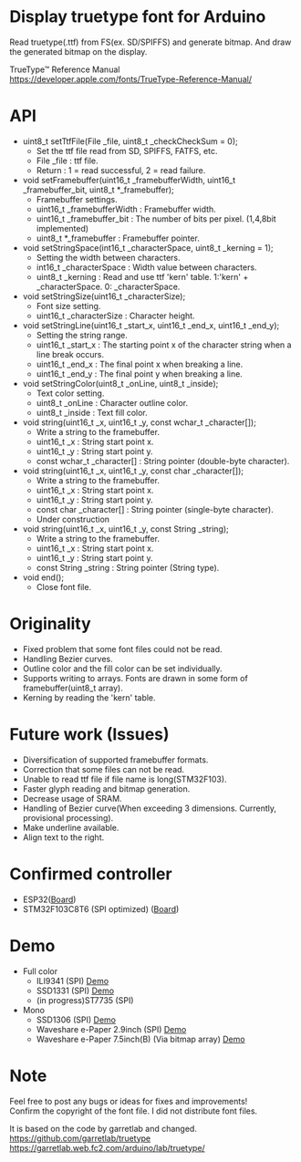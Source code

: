 # Display truetype font for Arduino  
Read truetype(.ttf) from FS(ex. SD/SPIFFS) and generate bitmap. And draw the generated bitmap on the display.  

TrueType™ Reference Manual  
https://developer.apple.com/fonts/TrueType-Reference-Manual/  

# API  
- uint8_t setTtfFile(File _file, uint8_t _checkCheckSum = 0);  
  - Set the ttf file read from SD, SPIFFS, FATFS, etc. 
  - File _file : ttf file.  
  - Return : 1 = read successful, 2 = read failure.  
- void setFramebuffer(uint16_t _framebufferWidth, uint16_t _framebuffer_bit, uint8_t *_framebuffer);  
  - Framebuffer settings.
  - uint16_t _framebufferWidth : Framebuffer width.  
  - uint16_t _framebuffer_bit : The number of bits per pixel. (1,4,8bit implemented)
  - uint8_t *_framebuffer : Framebuffer pointer.  
- void setStringSpace(int16_t _characterSpace, uint8_t _kerning = 1);  
  - Setting the width between characters.  
  - int16_t _characterSpace : Width value between characters.
  - uint8_t _kerning : Read and use ttf 'kern' table. 1:'kern' + _characterSpace. 0: _characterSpace.
- void setStringSize(uint16_t _characterSize);  
  - Font size setting.  
  - uint16_t _characterSize : Character height.  
- void setStringLine(uint16_t _start_x, uint16_t _end_x, uint16_t _end_y);
  - Setting the string range.  
  - uint16_t _start_x : The starting point x of the character string when a line break occurs.  
  - uint16_t _end_x : The final point x when breaking a line.  
  - uint16_t _end_y : The final point y when breaking a line.  
- void setStringColor(uint8_t _onLine, uint8_t _inside);  
  - Text color setting.  
  - uint8_t _onLine : Character outline color.  
  - uint8_t _inside : Text fill color.  
- void string(uint16_t _x, uint16_t _y, const wchar_t _character[]);  
  - Write a string to the framebuffer.  
  - uint16_t _x : String start point x.  
  - uint16_t _y : String start point y.  
  - const wchar_t _character[] : String pointer (double-byte character).  
- void string(uint16_t _x, uint16_t _y, const char _character[]);  
  - Write a string to the framebuffer.  
  - uint16_t _x : String start point x.  
  - uint16_t _y : String start point y.  
  - const char _character[] : String pointer (single-byte character).  
  - Under construction  
- void string(uint16_t _x, uint16_t _y, const String _string);  
  - Write a string to the framebuffer.  
  - uint16_t _x : String start point x.  
  - uint16_t _y : String start point y.  
  - const String _string : String pointer (String type).  
- void end();  
  - Close font file.  

# Originality  
- Fixed problem that some font files could not be read.  
- Handling Bezier curves.  
- Outline color and the fill color can be set individually.  
- Supports writing to arrays. Fonts are drawn in some form of framebuffer(uint8_t array).  
- Kerning by reading the 'kern' table.  

# Future work (Issues)  
- Diversification of supported framebuffer formats.  
- Correction that some files can not be read.  
- Unable to read ttf file if file name is long(STM32F103).  
- Faster glyph reading and bitmap generation.  
- Decrease usage of SRAM.  
- Handling of Bezier curve(When exceeding 3 dimensions. Currently, provisional processing).  
- Make underline available.  
- Align text to the right.  

# Confirmed controller  
- ESP32([Board](https://github.com/espressif/arduino-esp32))  
- STM32F103C8T6 (SPI optimized) ([Board](https://github.com/stm32duino/Arduino_Core_STM32))  

# Demo  
- Full color
  - ILI9341 (SPI) [Demo](https://youtu.be/_-4tfssNTYE "ILI9341")    
  - SSD1331 (SPI) [Demo](https://youtu.be/wlubShLcMqE "SSD1331")  
  - (in progress)ST7735 (SPI)  
- Mono
  - SSD1306 (SPI) [Demo](https://youtu.be/WLiS6KDrS6Q "SSD1306")  
  - Waveshare e-Paper 2.9inch (SPI) [Demo](https://youtu.be/qs_nOYCx91o "e-Paper")  
  - Waveshare e-Paper 7.5inch(B) (Via bitmap array) [Demo](https://youtu.be/n9_DJ3ugalQ "e-Paper")  

# Note  
Feel free to post any bugs or ideas for fixes and improvements!  
Confirm the copyright of the font file. I did not distribute font files.  

It is based on the code by garretlab and changed.  
https://github.com/garretlab/truetype  
https://garretlab.web.fc2.com/arduino/lab/truetype/  
